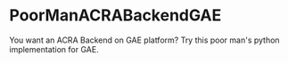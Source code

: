 PoorManACRABackendGAE
=====================

You want an ACRA Backend on GAE platform? Try this poor man's python implementation for GAE. 
